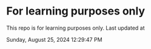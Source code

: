 # For learning purposes only
This repo is for learning purposes only.
Last updated at

Sunday, August 25, 2024 12:29:47 PM

